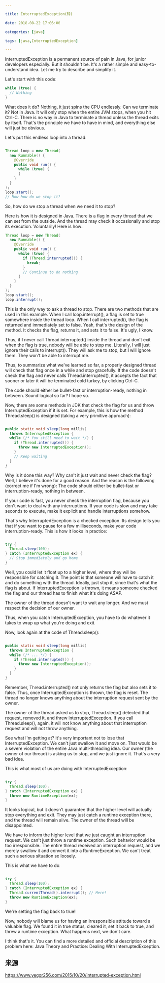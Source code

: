 ```yaml
---

title: InterruptedException(转)

date: 2018-08-22 17:06:00

categories: [java]

tags: [java,InterruptedException]

---
```



InterruptedException is a permanent source of pain in Java, for junior developers especially. But it shouldn't be. It's a rather simple and easy-to-understand idea. Let me try to describe and simplify it.


<!--more-->


Let's start with this code:

```java
while (true) {
  // Nothing
}
```

What does it do? Nothing, it just spins the CPU endlessly. Can we terminate it? Not in Java. It will only stop when the entire JVM stops, when you hit Ctrl-C. There is no way in Java to terminate a thread unless the thread exits by itself. That's the principle we have to have in mind, and everything else will just be obvious.

Let's put this endless loop into a thread:

```java

Thread loop = new Thread(
  new Runnable() {
    @Override
    public void run() {
      while (true) {
      }
    }
  }
);
loop.start();
// Now how do we stop it?
```

So, how do we stop a thread when we need it to stop?

Here is how it is designed in Java. There is a flag in every thread that we can set from the outside. And the thread may check it occasionally and stop its execution. Voluntarily! Here is how:

```java
Thread loop = new Thread(
  new Runnable() {
    @Override
    public void run() {
      while (true) {
        if (Thread.interrupted()) {
          break;
        }
        // Continue to do nothing
      }
    }
  }
);
loop.start();
loop.interrupt();
```

This is the only way to ask a thread to stop. There are two methods that are used in this example. When I call loop.interrupt(), a flag is set to true somewhere inside the thread loop. When I call interrupted(), the flag is returned and immediately set to false. Yeah, that's the design of the method. It checks the flag, returns it, and sets it to false. It's ugly, I know.

Thus, if I never call Thread.interrupted() inside the thread and don't exit when the flag is true, nobody will be able to stop me. Literally, I will just ignore their calls to interrupt(). They will ask me to stop, but I will ignore them. They won't be able to interrupt me.

Thus, to summarize what we've learned so far, a properly designed thread will check that flag once in a while and stop gracefully. If the code doesn't check the flag and never calls Thread.interrupted(), it accepts the fact that sooner or later it will be terminated cold turkey, by clicking Ctrl-C.

The code should either be bullet-fast or interruption-ready, nothing in between.
Sound logical so far? I hope so.

Now, there are some methods in JDK that check the flag for us and throw InterruptedException if it is set. For example, this is how the method Thread.sleep() is designed (taking a very primitive approach):

```java

public static void sleep(long millis)
  throws InterruptedException {
  while (/* You still need to wait */) {
    if (Thread.interrupted()) {
      throw new InterruptedException();
    }
    // Keep waiting
  }
}
```

Why is it done this way? Why can't it just wait and never check the flag? Well, I believe it's done for a good reason. And the reason is the following (correct me if I'm wrong): The code should either be bullet-fast or interruption-ready, nothing in between.

If your code is fast, you never check the interruption flag, because you don't want to deal with any interruptions. If your code is slow and may take seconds to execute, make it explicit and handle interruptions somehow.

That's why InterruptedException is a checked exception. Its design tells you that if you want to pause for a few milliseconds, make your code interruption-ready. This is how it looks in practice:

```java

try {
  Thread.sleep(100);
} catch (InterruptedException ex) {
  // Stop immediately and go home
}
```

Well, you could let it float up to a higher level, where they will be responsible for catching it. The point is that someone will have to catch it and do something with the thread. Ideally, just stop it, since that's what the flag is about. If InterruptedException is thrown, it means someone checked the flag and our thread has to finish what it's doing ASAP.

The owner of the thread doesn't want to wait any longer. And we must respect the decision of our owner.

Thus, when you catch InterruptedException, you have to do whatever it takes to wrap up what you're doing and exit.

Now, look again at the code of Thread.sleep():

```java

public static void sleep(long millis)
  throws InterruptedException {
  while (/* ... */) {
    if (Thread.interrupted()) {
      throw new InterruptedException();
    }
  }
}
```

Remember, Thread.interrupted() not only returns the flag but also sets it to false. Thus, once InterruptedException is thrown, the flag is reset. The thread no longer knows anything about the interruption request sent by the owner.

The owner of the thread asked us to stop, Thread.sleep() detected that request, removed it, and threw InterruptedException. If you call Thread.sleep(), again, it will not know anything about that interruption request and will not throw anything.

See what I'm getting at? It's very important not to lose that InterruptedException. We can't just swallow it and move on. That would be a severe violation of the entire Java multi-threading idea. Our owner (the owner of our thread) is asking us to stop, and we just ignore it. That's a very bad idea.

This is what most of us are doing with InterruptedException:

```java

try {
  Thread.sleep(100);
} catch (InterruptedException ex) {
  throw new RuntimeException(ex);
}
```

It looks logical, but it doesn't guarantee that the higher level will actually stop everything and exit. They may just catch a runtime exception there, and the thread will remain alive. The owner of the thread will be disappointed.

We have to inform the higher level that we just caught an interruption request. We can't just throw a runtime exception. Such behavior would be too irresponsible. The entire thread received an interruption request, and we merely swallow it and convert it into a RuntimeException. We can't treat such a serious situation so loosely.

This is what we have to do:

```java

try {
  Thread.sleep(100);
} catch (InterruptedException ex) {
  Thread.currentThread().interrupt(); // Here!
  throw new RuntimeException(ex);
}
```

We're setting the flag back to true!

Now, nobody will blame us for having an irresponsible attitude toward a valuable flag. We found it in true status, cleared it, set it back to true, and threw a runtime exception. What happens next, we don't care.

I think that's it. You can find a more detailed and official description of this problem here: Java Theory and Practice: Dealing With InterruptedException.


## 来源

https://www.yegor256.com/2015/10/20/interrupted-exception.html



